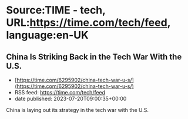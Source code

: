 # Source:TIME - tech, URL:https://time.com/tech/feed, language:en-UK

## China Is Striking Back in the Tech War With the U.S.
 - [https://time.com/6295902/china-tech-war-u-s/](https://time.com/6295902/china-tech-war-u-s/)
 - RSS feed: https://time.com/tech/feed
 - date published: 2023-07-20T09:00:35+00:00

China is laying out its strategy in the tech war with the U.S.

